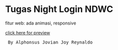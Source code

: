<h1> Tugas Night Login NDWC </h1>

fitur web: ada animasi, responsive

[click here for preview](https://jovianreynaldo.github.io/NL_NDWC/)

<pre> By Alphonsus Jovian Joy Reynaldo </pre>
